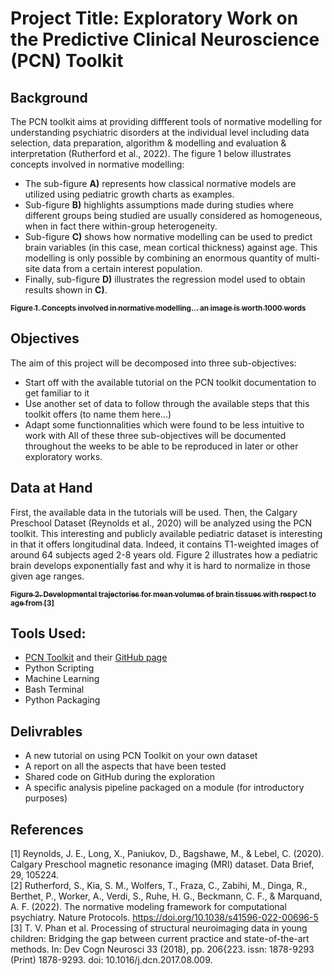 # Project Title: Exploratory Work on the Predictive Clinical Neuroscience (PCN) Toolkit


## Background
The PCN toolkit aims at providing diffferent tools of normative modelling for understanding psychiatric disorders at the individual level including data selection, data preparation, algorithm & modelling and evaluation & interpretation (Rutherford et al., 2022). The figure 1 below illustrates concepts involved in normative modelling: 
* The sub-figure **A)** represents how classical normative models are utilized using pediatric growth charts as examples. 
* Sub-figure **B)** highlights assumptions made during studies where different groups being studied are usually considered as homogeneous, when in fact there within-group heterogeneity.  
* Sub-figure **C)** shows how normative modelling can be used to predict brain variables (in this case, mean cortical thickness) against age. This modelling is only possible by combining an enormous quantity of multi-site data from a certain interest population.
* Finally, sub-figure **D)** illustrates the regression model used to obtain results shown in **C)**.

<a href="https://pcntoolkit.readthedocs.io/en/latest/pages/pcntoolkit_background.html">
   <img src="https://pcntoolkit.readthedocs.io/en/latest/_images/blr_fig1.png" width:200px;" alt=""/>
   <br /><sub><b>Figure 1. Concepts involved in normative modelling... an image is worth 1000 words</b></sub>
</a>

## Objectives
The aim of this project will be decomposed into three sub-objectives:
* Start off with the available tutorial on the PCN toolkit documentation to get familiar to it
* Use another set of data to follow through the available steps that this toolkit offers (to name them here...)
* Adapt some functionnalities which were found to be less intuitive to work with
All of these three sub-objectives will be documented throughout the weeks to be able to be reproduced in later or other exploratory works. 

## Data at Hand
First, the available data in the tutorials will be used. Then, the Calgary Preschool Dataset (Reynolds et al., 2020) will be analyzed using the PCN toolkit. This interesting and publicly available pediatric dataset is interesting in that it offers longitudinal data. Indeed, it contains T1-weighted images of around 64 subjects aged 2-8 years old. Figure 2 illustrates how a pediatric brain develops exponentially fast and why it is hard to normalize in those given age ranges.
                                                                                                   
<a href="https://pubmed.ncbi.nlm.nih.gov/29033222/">
   <img src="https://www.ncbi.nlm.nih.gov/pmc/articles/instance/6969273/bin/gr1.jpg" width:200px;" alt=""/>
   <br /><sub><b>Figure 2. Developmental trajectories for mean volumes of brain tissues with
respect to age from [3]</b></sub>
</a>

## Tools Used:
- [PCN Toolkit](https://pcntoolkit.readthedocs.io/en/latest/) and their [GitHub page](https://github.com/amarquand/PCNtoolkit)
- Python Scripting
- Machine Learning
- Bash Terminal
- Python Packaging
                                                                                                   
## Delivrables
- A new tutorial on using PCN Toolkit on your own dataset
- A report on all the aspects that have been tested 
- Shared code on GitHub during the exploration
- A specific analysis pipeline packaged on a module (for introductory purposes)                                               
                                                                                                   
## References
[1] Reynolds, J. E., Long, X., Paniukov, D., Bagshawe, M., & Lebel, C. (2020). Calgary Preschool magnetic resonance imaging (MRI) dataset. Data Brief, 29, 105224. <br />
[2] Rutherford, S., Kia, S. M., Wolfers, T., Fraza, C., Zabihi, M., Dinga, R., Berthet, P., Worker, A., Verdi, S., Ruhe, H. G., Beckmann, C. F., & Marquand, A. F. (2022). The normative modeling framework for computational psychiatry. Nature Protocols. https://doi.org/10.1038/s41596-022-00696-5 <br />
[3] T. V. Phan et al. Processing of structural neuroimaging data in young children: Bridging the gap between current practice and state-of-the-art methods. In: Dev Cogn Neurosci 33 (2018), pp. 206{223. issn: 1878-9293 (Print) 1878-9293. doi: 10.1016/j.dcn.2017.08.009. <br />
